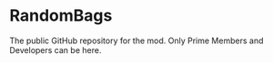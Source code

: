 # RandomBags
The public GitHub repository for the mod. Only Prime Members and Developers can be here.
